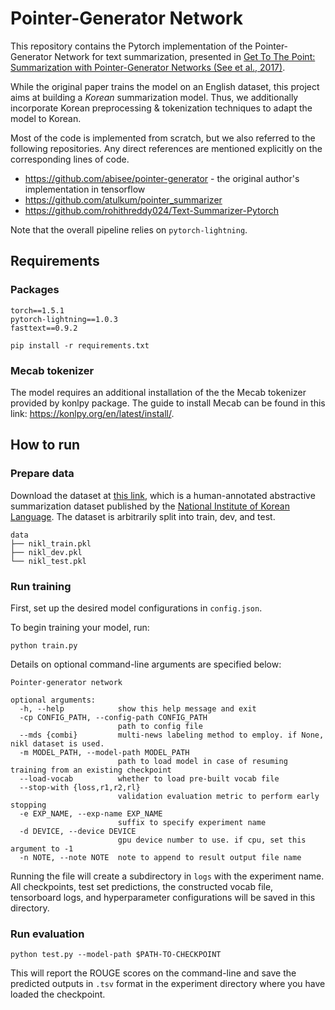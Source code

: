 # Pointer-Generator Network

This repository contains the Pytorch implementation of the Pointer-Generator Network for text summarization, presented in [Get To The Point: Summarization with Pointer-Generator Networks (See et al., 2017)](https://arxiv.org/abs/1704.04368).

While the original paper trains the model on an English dataset, this project aims at building a *Korean* summarization model. 
Thus, we additionally incorporate Korean preprocessing & tokenization techniques to adapt the model to Korean.

Most of the code is implemented from scratch, but we also referred to the following repositories. 
Any direct references are mentioned explicitly on the corresponding lines of code.
* https://github.com/abisee/pointer-generator - the original author's implementation in tensorflow
* https://github.com/atulkum/pointer_summarizer
* https://github.com/rohithreddy024/Text-Summarizer-Pytorch

Note that the overall pipeline relies on `pytorch-lightning`.


## Requirements

### Packages
```
torch==1.5.1
pytorch-lightning==1.0.3
fasttext==0.9.2
```

```
pip install -r requirements.txt
```

### Mecab tokenizer
The model requires an additional installation of the the Mecab tokenizer provided by konlpy package. 
The guide to install Mecab can be found in this link: https://konlpy.org/en/latest/install/.

## How to run
### Prepare data

Download the dataset at [this link](https://drive.google.com/drive/folders/1mHxqjg4jAVVwkGhRWRbdaUPELlj3kQSM?usp=sharing), which is a human-annotated abstractive summarization dataset published by the [National Institute of Korean Language](https://corpus.korean.go.kr/). The dataset is arbitrarily split into train, dev, and test.

```
data
├── nikl_train.pkl
├── nikl_dev.pkl
└── nikl_test.pkl
```


### Run training
First, set up the desired model configurations in `config.json`.

To begin training your model, run:
```
python train.py
```

Details on optional command-line arguments are specified below:
```
Pointer-generator network

optional arguments:
  -h, --help            show this help message and exit
  -cp CONFIG_PATH, --config-path CONFIG_PATH
                        path to config file
  --mds {combi}         multi-news labeling method to employ. if None, nikl dataset is used.
  -m MODEL_PATH, --model-path MODEL_PATH
                        path to load model in case of resuming training from an existing checkpoint
  --load-vocab          whether to load pre-built vocab file
  --stop-with {loss,r1,r2,rl}
                        validation evaluation metric to perform early stopping
  -e EXP_NAME, --exp-name EXP_NAME
                        suffix to specify experiment name
  -d DEVICE, --device DEVICE
                        gpu device number to use. if cpu, set this argument to -1
  -n NOTE, --note NOTE  note to append to result output file name
```
Running the file will create a subdirectory in `logs` with the experiment name.
All checkpoints, test set predictions, the constructed vocab file, tensorboard logs, and hyperparameter configurations will be saved in this directory.

### Run evaluation

```
python test.py --model-path $PATH-TO-CHECKPOINT
```

This will report the ROUGE scores on the command-line and save the predicted outputs in `.tsv` format in the experiment directory where you have loaded the checkpoint.
 
